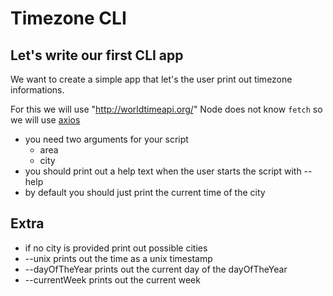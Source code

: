 # Timezone CLI

## Let's write our first CLI app

We want to create a simple app that let's the user print out timezone informations.

For this we will use "http://worldtimeapi.org/"
Node does not know `fetch` so we will use [axios](https://github.com/axios/axios)

- you need two arguments for your script
  - area
  - city
- you should print out a help text when the user starts the script with --help
- by default you should just print the current time of the city

## Extra

- if no city is provided print out possible cities
- --unix prints out the time as a unix timestamp
- --dayOfTheYear prints out the current day of the dayOfTheYear
- --currentWeek prints out the current week
